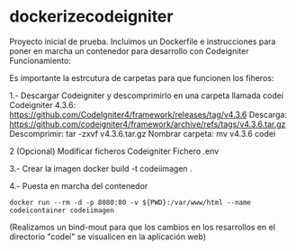 # dockerizecodeigniter
Proyecto inicial de prueba. 
Incluimos un Dockerfile e instrucciones para poner en marcha un contenedor para desarrollo con Codeigniter
Funcionamiento:

Es importante la estrcutura de carpetas para que funcionen los fiheros:

1.- Descargar Codeigniter y descomprimirlo en una carpeta llamada codei
   Codeigniter 4.3.6: https://github.com/CodeIgniter4/framework/releases/tag/v4.3.6
	Descarga: https://github.com/codeigniter4/framework/archive/refs/tags/v4.3.6.tar.gz
	Descomprimir: tar -zxvf v4.3.6.tar.gz
	Nombrar carpeta: mv v4.3.6 codei
	
2 (Opcional) Modificar ficheros Codeigniter
	Fichero .env
	
3.- Crear la imagen
	docker build -t codeiimagen .

4.- Puesta en marcha del contenedor

	docker run --rm -d -p 8080:80 -v ${PWD}:/var/www/html --name codeicontainer codeiimagen
(Realizamos un bind-mout para que los cambios en los resarrollos en el directorio "codei" se visualicen en la aplicación web)
